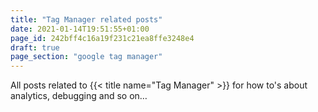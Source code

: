 ```yaml
---
title: "Tag Manager related posts"
date: 2021-01-14T19:51:55+01:00
page_id: 242bff4c16a19f231c21ea8ffe3248e4
draft: true
page_section: "google tag manager"
---
```


All posts related to {{< title name="Tag Manager" >}} for how to's about analytics, debugging and so on…